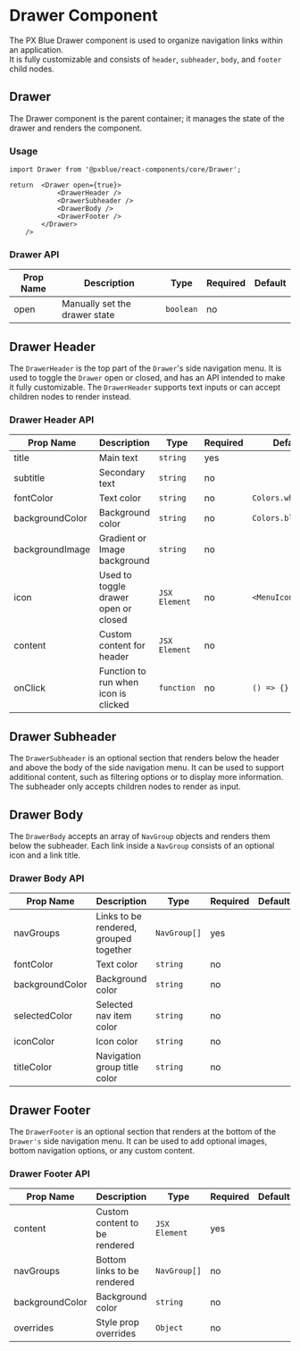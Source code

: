 # Drawer Component
The PX Blue Drawer component is used to organize navigation links within an application.  
It is fully customizable and consists of `header`, `subheader`, `body`, and `footer` child nodes.


## Drawer
The Drawer component is the parent container; it manages the state of the drawer and renders the component.

### Usage
```
import Drawer from '@pxblue/react-components/core/Drawer';

return  <Drawer open={true}>
            <DrawerHeader />
            <DrawerSubheader />
            <DrawerBody />
            <DrawerFooter />
        </Drawer>
    />
```

### Drawer API
| Prop Name           | Description                             | Type        | Required | Default  |          
|---------------------|-----------------------------------------|-------------|----------|----------|
| open                | Manually set the drawer state           | `boolean`   | no       |          |


## Drawer Header
The `DrawerHeader` is the top part of the `Drawer`'s side navigation menu.
It is used to toggle the `Drawer` open or closed, and has an API intended to make it fully customizable.
The `DrawerHeader` supports text inputs or can accept children nodes to render instead.    
    
### Drawer Header API
| Prop Name       | Description                             | Type          | Required | Default            |
|-----------------|-----------------------------------------|---------------|----------|--------------------|
| title           |  Main text                              | `string`      | yes      |                    |   
| subtitle        | Secondary text                          | `string`      | no       |                    |
| fontColor       | Text color                              | `string`      | no       | `Colors.white[50]` |
| backgroundColor | Background color                        | `string`      | no       | `Colors.blue[500]` |
| backgroundImage | Gradient or Image background            | `string`      | no       |                    |
| icon            | Used to toggle drawer open or closed    | `JSX Element` | no       | `<MenuIcon />`     | 
| content         | Custom content for header               | `JSX Element` | no       |                    |
| onClick         | Function to run when icon is clicked    | `function`    | no       | `() => {}`         |

## Drawer Subheader
The `DrawerSubheader` is an optional section that renders below the header and above the body of the side navigation menu.
It can be used to support additional content, such as filtering options or to display more information.
The subheader only accepts children nodes to render as input.


## Drawer Body
The `DrawerBody` accepts an array of `NavGroup` objects and renders them below the subheader.
Each link inside a `NavGroup` consists of an optional icon and a link title.


### Drawer Body API
| Prop Name       | Description                             | Type          | Required | Default |
|-----------------|-----------------------------------------|---------------|----------|---------|
| navGroups       | Links to be rendered, grouped together  | `NavGroup[]`  | yes      |         | 
| fontColor       | Text color                              | `string`      | no       |         |   
| backgroundColor | Background color                        | `string`      | no       |         |   
| selectedColor   | Selected nav item color                 | `string`      | no       |         |   
| iconColor       | Icon color                              | `string`      | no       |         |   
| titleColor      | Navigation group title color            | `string`      | no       |         |   


## Drawer Footer
The `DrawerFooter` is an optional section that renders at the bottom of the `Drawer's` side navigation menu.
It can be used to add optional images, bottom navigation options, or any custom content.


### Drawer Footer API
| Prop Name       | Description                             | Type          | Required | Default |
|-----------------|-----------------------------------------|---------------|----------|---------|
| content         | Custom content to be rendered           | `JSX Element` | yes      |         |   
| navGroups       | Bottom links to be rendered             | `NavGroup[]`  | no       |         | 
| backgroundColor | Background color                        | `string`      | no       |         |   
| overrides       | Style prop overrides                    | `Object`      | no       |         |
